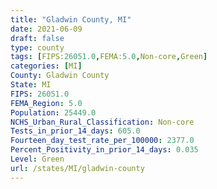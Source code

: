 ```yaml
---
title: "Gladwin County, MI"
date: 2021-06-09
draft: false
type: county
tags: [FIPS:26051.0,FEMA:5.0,Non-core,Green]
categories: [MI]
County: Gladwin County
State: MI
FIPS: 26051.0
FEMA_Region: 5.0
Population: 25449.0
NCHS_Urban_Rural_Classification: Non-core
Tests_in_prior_14_days: 605.0
Fourteen_day_test_rate_per_100000: 2377.0
Percent_Positivity_in_prior_14_days: 0.035
Level: Green
url: /states/MI/gladwin-county
---
```



